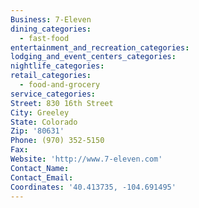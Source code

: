 ```yaml
---
Business: 7-Eleven
dining_categories:
  - fast-food
entertainment_and_recreation_categories:
lodging_and_event_centers_categories:
nightlife_categories:
retail_categories:
  - food-and-grocery
service_categories:
Street: 830 16th Street
City: Greeley
State: Colorado
Zip: '80631'
Phone: (970) 352-5150
Fax:
Website: 'http://www.7-eleven.com'
Contact_Name:
Contact_Email:
Coordinates: '40.413735, -104.691495'
---
```



